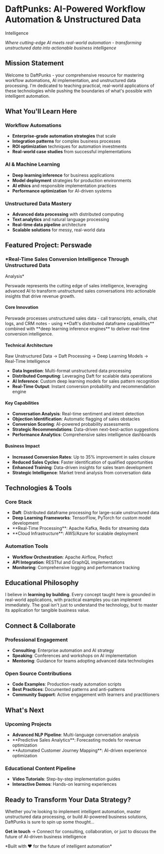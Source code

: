 #  DaftPunks: AI-Powered Workflow Automation & Unstructured Data
Intelligence  
  
*Where cutting-edge AI meets real-world automation - transforming
unstructured data into actionable business intelligence*  
  
  
##  Mission Statement  
  
Welcome to DaftPunks - your comprehensive resource for mastering
workflow automations, AI implementation, and unstructured data
processing. I'm dedicated to teaching practical, real-world
applications of these technologies while pushing the boundaries of
what's possible with intelligent automation.  
  
## What You'll Learn Here  
  
###  Workflow Automations  
- **Enterprise-grade automation strategies** that scale  
- **Integration patterns** for complex business processes  
- **ROI optimization** techniques for automation investments  
- **Real-world case studies** from successful implementations  
  
### AI & Machine Learning  
- **Deep learning inference** for business applications  
- **Model deployment** strategies for production environments  
- **AI ethics** and responsible implementation practices  
- **Performance optimization** for AI-driven systems  
  
### Unstructured Data Mastery  
- **Advanced data processing** with distributed computing  
- **Text analytics** and natural language processing  
- **Real-time data pipeline** architecture  
- **Scalable solutions** for messy, real-world data  
  
##  Featured Project: Perswade  
  
### *Real-Time Sales Conversion Intelligence Through Unstructured Data
Analysis*  
  
Perswade represents the cutting edge of sales intelligence, leveraging
advanced AI to transform unstructured sales conversations into
actionable insights that drive revenue growth.  
  
####  **Core Innovation**  
Perswade processes unstructured sales data - call transcripts, emails,
chat logs, and CRM notes - using \*\*Daft\'s distributed dataframe
capabilities** combined with \*\*deep learning inference engines**
to deliver real-time conversion intelligence.  
  
####  **Technical Architecture**  
  
Raw Unstructured Data → Daft Processing → Deep Learning Models →
Real-Time Intelligence  
  
- **Data Ingestion**: Multi-format unstructured data processing  
- **Distributed Computing**: Leveraging Daft for scalable data
operations  
- **AI Inference**: Custom deep learning models for sales pattern
recognition  
- **Real-Time Output**: Instant conversion probability and
recommendation engine  
  
####  **Key Capabilities**  
- **Conversation Analysis**: Real-time sentiment and intent
detection  
- **Objection Identification**: Automatic flagging of sales
obstacles  
- **Conversion Scoring**: AI-powered probability assessments  
- **Strategic Recommendations**: Data-driven next-best-action
suggestions  
- **Performance Analytics**: Comprehensive sales intelligence
dashboards  
  
####  **Business Impact**  
- **Increased Conversion Rates**: Up to 35% improvement in sales
closure  
- **Reduced Sales Cycles**: Faster identification of qualified
opportunities  
- **Enhanced Training**: Data-driven insights for sales team
development  
- **Strategic Intelligence**: Market trend analysis from
conversation data  
  
##  Technologies & Tools  
  
### **Core Stack**  
- **Daft**: Distributed dataframe processing for large-scale
unstructured data  
- **Deep Learning Frameworks**: TensorFlow, PyTorch for custom model
development  
- **Real-Time Processing\*\*: Apache Kafka, Redis for streaming data  
- **Cloud Infrastructure\*\*: AWS/Azure for scalable deployment  
  
### **Automation Tools**  
- **Workflow Orchestration**: Apache Airflow, Prefect  
- **API Integration**: RESTful and GraphQL implementations  
- **Monitoring**: Comprehensive logging and performance tracking  
  
## Educational Philosophy  
  
I believe in **learning by building**. Every concept taught here is
grounded in real-world applications, with practical examples you can
implement immediately. The goal isn't just to understand the
technology, but to master its application for tangible business value.  
  
## Connect & Collaborate  
  
### **Professional Engagement**  
- **Consulting**: Enterprise automation and AI strategy  
- **Speaking**: Conferences and workshops on AI implementation  
- **Mentoring**: Guidance for teams adopting advanced data
technologies  
  
### **Open Source Contributions**  
- **Code Examples**: Production-ready automation scripts  
- **Best Practices**: Documented patterns and anti-patterns  
- **Community Support**: Active engagement with learners and
practitioners  
    
##  What's Next  
  
### **Upcoming Projects**  
- **Advanced NLP Pipeline**: Multi-language conversation analysis  
- **Predictive Sales Analytics\*\*: Forecasting models for revenue
optimization  
- **Automated Customer Journey Mapping\*\*: AI-driven experience
optimization  
  
### **Educational Content Pipeline**  
- **Video Tutorials**: Step-by-step implementation guides  
- **Interactive Demos**: Hands-on learning experiences  
  
##  Ready to Transform Your Data Strategy?  
  
Whether you\'re looking to implement intelligent automation, master
unstructured data processing, or build AI-powered business solutions,
DaftPunks is sure to spin up some thought...  
  
  
**Get in touch** → Connect for consulting, collaboration, or just to
discuss the future of AI-driven business intelligence  
  

  
\*Built with ❤️ for the future of intelligent automation\*  
  
